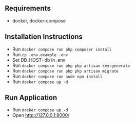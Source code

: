 
## Requirements
- docker, docker-compose



## Installation Instructions

- Run `docker compose run php composer install`
- Run `cp .env.example .env`
- Set DB_HOST=db in .env
- Run `docker compose run php php artisan key:generate`
- Run `docker compose run php php artisan migrate`
- Run `docker compose run node npm install`
- Run `docker compose up -d`


## Run Application
- Run `docker compose up -d`
- Open http://127.0.0.1:8000/
